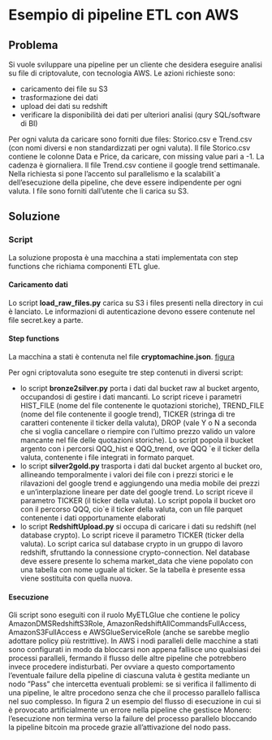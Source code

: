 # Esempio di pipeline ETL con AWS

## Problema
Si vuole sviluppare una pipeline per un cliente che desidera eseguire analisi su file di criptovalute, con tecnologia AWS. Le azioni richieste sono:
* caricamento dei file su S3
* trasformazione dei dati
* upload dei dati su redshift
* verificare la disponibilità dei dati per ulteriori analisi (qury SQL/software di BI)

Per ogni valuta da caricare sono forniti due files: Storico.csv e Trend.csv (con nomi diversi e non standardizzati per ogni valuta). Il file Storico.csv contiene le colonne Data e Price, da caricare, con missing value pari a -1. La cadenza
è giornaliera. Il file Trend.csv contiene il google trend settimanale. Nella richiesta si pone l’accento sul parallelismo e la scalabilit`a dell’esecuzione della pipeline, che deve essere indipendente per ogni valuta. I file sono forniti dall’utente che li carica su S3.

## Soluzione
### Script
La soluzione proposta è una macchina a stati implementata con step functions che richiama componenti ETL glue.
#### Caricamento dati
Lo script **load_raw_files.py** carica su S3 i files presenti nella directory in cui è lanciato. Le informazioni di autenticazione devono essere contenute nel file secret.key a parte.
#### Step functions
La macchina a stati è contenuta nel file **cryptomachine.json**. 
[figura](https://github.com/LucaTrussoni/an_AWS_pipeline/blob/b4e545dfa049ead17204d670be8e21085aebc050/cryptomachine.png)

Per ogni criptovaluta sono eseguite tre step contenuti in diversi script:
* lo script **bronze2silver.py** porta i dati dal bucket raw al bucket argento, occupandosi di gestire i dati mancanti. Lo script riceve i parametri HIST_FILE (nome del file contenente le quotazioni
storiche), TREND_FILE (nome del file contenente il google trend), TICKER  (stringa di tre caratteri contenente il ticker della valuta), DROP (vale Y o N a seconda che si voglia cancellare o riempire
con l’ultimo prezzo valido un valore mancante nel file delle quotazioni storiche). Lo script popola il bucket argento con i percorsi QQQ_hist e QQQ_trend, ove QQQ `e il ticker della valuta, contenente i file integrati in formato parquet.
* lo script **silver2gold.py** trasporta i dati dal bucket argento al bucket oro, allineando temporalmente i valori dei file con i prezzi storici e le rilavazioni del google trend e aggiungendo una media mobile dei prezzi e un’interplazione lineare per date del google trend. Lo script riceve il parametro TICKER (il ticker della valuta). Lo script popola il bucket oro con il percorso QQQ, cio`e il ticker della valuta, con
un file parquet contenente i dati opportunamente elaborati
* lo script **RedshiftUpload.py** si occupa di caricare i dati su redshift (nel database crypto). Lo script riceve il parametro TICKER (ticker della valuta). Lo script carica sul database crypto in un gruppo di lavoro redshift, sfruttando la connessione crypto-connection. Nel database deve essere presente lo schema market_data che viene popolato con una tabella con nome uguale al ticker. Se la tabella è presente essa viene sostituita con quella nuova.

#### Esecuzione
Gli script sono eseguiti con il ruolo MyETLGlue che contiene le policy AmazonDMSRedshiftS3Role, AmazonRedshiftAllCommandsFullAccess, AmazonS3FullAccess e AWSGlueServiceRole (anche se sarebbe meglio adottare policy più restrittive). In AWS i nodi paralleli delle macchine a stati sono configurati in modo da bloccarsi non appena fallisce
uno qualsiasi dei processi paralleli, fermando il flusso delle altre pipeline che potrebbero invece procedere indisturbati. Per ovviare
a questo comportamento l’eventuale failure della pipeline di ciascuna valuta è gestita mediante un nodo ”Pass” che intercetta eventuali problemi: se si verifica il fallimento di una pipeline, le altre procedono senza che che il processo parallelo fallisca nel suo complesso. In figura 2 un esempio del flusso di esecuzione in cui si è provocato artificialmente un errore nella pipeline che gestisce Monero:
l’esecuzione non termina verso la failure del processo parallelo bloccando la pipeline bitcoin ma procede grazie all’attivazione del nodo pass.
